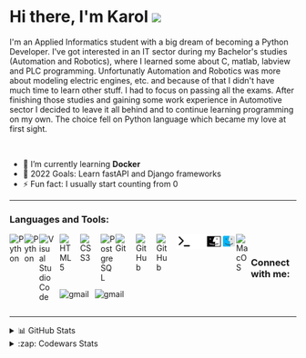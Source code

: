 # Hi there, I'm Karol <img src="https://media.giphy.com/media/hvRJCLFzcasrR4ia7z/giphy.gif" width="30px"/>

I'm an Applied Informatics student with a big dream of becoming a Python Developer. I've got interested in an IT sector during my Bachelor's studies (Automation and Robotics), where I learned some about C, matlab, labview and PLC programming. Unfortunatly Automation and Robotics was more about modeling electric engines, etc. and because of that I didn't have much time to learn other stuff. I had to focus on passing all the exams. After finishing those studies and gaining some work experience in Automotive sector I decided to leave it all behind and to continue learning programming on my own. The choice fell on Python language which became my love at first sight.

<br/>

- 🌱 I’m currently learning **Docker**
- 🥅 2022 Goals: Learn fastAPI and Django frameworks
- ⚡ Fun fact: I usually start counting from 0     

---

### Languages and Tools:


[<img align="left" alt="Python" width="26px" src="https://cdn.jsdelivr.net/gh/devicons/devicon/icons/python/python-original.svg" />][linkedin]
[<img align="left" alt="Python" width="26px" src="https://cdn.jsdelivr.net/gh/devicons/devicon/icons/pytest/pytest-original.svg" />][linkedin]
[<img align="left" alt="Visual Studio Code" width="26px" src="https://cdn.jsdelivr.net/gh/devicons/devicon/icons/vscode/vscode-original.svg" style="padding-right:10px;" />][linkedin]
[<img align="left" alt="HTML5" width="26px" src="https://cdn.jsdelivr.net/gh/devicons/devicon/icons/html5/html5-original.svg" style="padding-right:10px;" />][linkedin]
[<img align="left" alt="CSS3" width="26px" src="https://cdn.jsdelivr.net/gh/devicons/devicon/icons/css3/css3-original.svg" style="padding-right:10px;" />][linkedin]
[<img align="left" alt="PostgreSQL" width="26px" src="https://cdn.jsdelivr.net/gh/devicons/devicon/icons/postgresql/postgresql-original.svg" />][linkedin]
[<img align="left" alt="Git" width="26px" src="https://cdn.jsdelivr.net/gh/devicons/devicon/icons/git/git-original.svg" style="padding-right:10px;" />][linkedin]
[<img align="left" alt="GitHub" width="26px" src="https://user-images.githubusercontent.com/3369400/139447912-e0f43f33-6d9f-45f8-be46-2df5bbc91289.png" style="padding-right:10px;" />](https://www.linkedin.com/in/karol-gajda-ba04931a3/#gh-dark-mode-only)
[<img align="left" alt="GitHub" width="26px" src="https://user-images.githubusercontent.com/3369400/139448065-39a229ba-4b06-434b-bc67-616e2ed80c8f.png" style="padding-right:10px;" />](https://www.linkedin.com/in/karol-gajda-ba04931a3/#gh-light-mode-only)
[<img align="left" alt="Terminal" width="26px" src="./img/terminal-light.svg" />](https://www.linkedin.com/in/karol-gajda-ba04931a3/#gh-light-mode-only)
[<img align="left" alt="Terminal" width="26px" src="./img/terminal-dark.svg" />](https://www.linkedin.com/in/karol-gajda-ba04931a3/#gh-dark-mode-only)
[<img align="left" alt="MacOS" width="26px" src="./img/mac-logo-light.svg" />](https://www.linkedin.com/in/karol-gajda-ba04931a3/#gh-light-mode-only)
[<img align="left" alt="MacOS" width="26px" src="./img/mac-logo-dark.svg" />](https://www.linkedin.com/in/karol-gajda-ba04931a3/#gh-dark-mode-only)
[<img align="left" alt="MacOS" width="26px" src="https://cdn.jsdelivr.net/gh/devicons/devicon/icons/trello/trello-plain.svg" />][linkedin]
          
<br />

### Connect with me:
[<img align="left" alt="gmail" src="https://img.shields.io/badge/Gmail-D14836?style=for-the-badge&logo=gmail&logoColor=white" style="padding-right:10px;" />][Gmail]
[<img align="left" alt="gmail" src="https://img.shields.io/badge/linkedin-%230077B5.svg?style=for-the-badge&logo=linkedin&logoColor=white"/>][linkedin]
<br />
<br />

---

<details>
  <summary>📊 GitHub Stats</summary>
  <img align="left" alt="lolekgk's GitHub Stats" width="47.5%" src="https://streak-stats.demolab.com?user=lolekgk&theme=dark&hide_border=true" />
  <img align="left" alt="lolekgk's GitHub Stats" width="47.5%" src="https://github-readme-stats.vercel.app/api?username=lolekgk&show_icons=true&hide_border=true&title_color=FB8C00&icon_color=FB8C00&bg_color=151515&text_color=ffffff" />
</details>


<details>
  <summary>:zap: Codewars Stats</summary>
  <img align="left" alt="lolekgk's Codewars Stats" width="47%" src="https://github-readme-codewars-stats.herokuapp.com/api/?username=lolekgk&card&customcolor=bg:151515&colormode=dark_mode" />
</details>


[linkedin]: https://www.linkedin.com/in/karol-gajda-ba04931a3/
[Gmail]: mailto:karol.gajda97@gmail.com
